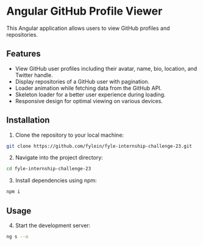# Angular GitHub Profile Viewer

This Angular application allows users to view GitHub profiles and repositories.

## Features

- View GitHub user profiles including their avatar, name, bio, location, and Twitter handle.
- Display repositories of a GitHub user with pagination.
- Loader animation while fetching data from the GitHub API.
- Skeleton loader for a better user experience during loading.
- Responsive design for optimal viewing on various devices.

## Installation

1. Clone the repository to your local machine:

```bash
git clone https://github.com/fylein/fyle-internship-challenge-23.git

```

2. Navigate into the project directory:

```bash
cd fyle-internship-challenge-23

```

3. Install dependencies using npm:

```bash
npm i

```

## Usage

4. Start the development server:

```bash
ng s --o

```
